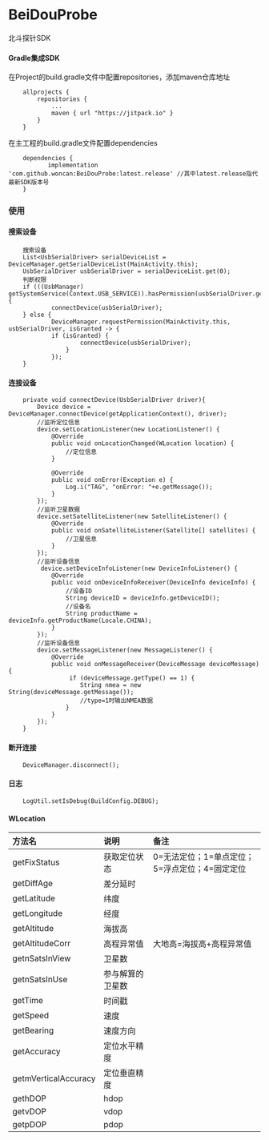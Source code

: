 # BeiDouProbe
北斗探针SDK
#### Gradle集成SDK

在Project的build.gradle文件中配置repositories，添加maven仓库地址
```
	allprojects {
		repositories {
			...
			maven { url "https://jitpack.io" }
		}
	}
```
在主工程的build.gradle文件配置dependencies
```
	dependencies {
	       implementation 'com.github.woncan:BeiDouProbe:latest.release' //其中latest.release指代最新SDK版本号
	}
```
###  使用

#### 搜索设备
```
    搜索设备
    List<UsbSerialDriver> serialDeviceList = DeviceManager.getSerialDeviceList(MainActivity.this);
    UsbSerialDriver usbSerialDriver = serialDeviceList.get(0);
    判断权限
    if (((UsbManager) getSystemService(Context.USB_SERVICE)).hasPermission(usbSerialDriver.getDevice())) {
            connectDevice(usbSerialDriver);
    } else {
            DeviceManager.requestPermission(MainActivity.this, usbSerialDriver, isGranted -> {
            if (isGranted) {
                    connectDevice(usbSerialDriver);
                }
            });
    }
```

#### 连接设备
```
    private void connectDevice(UsbSerialDriver driver){
        Device device = DeviceManager.connectDevice(getApplicationContext(), driver);
        //监听定位信息
        device.setLocationListener(new LocationListener() {
            @Override
            public void onLocationChanged(WLocation location) {
                //定位信息
            }

            @Override
            public void onError(Exception e) {
                Log.i("TAG", "onError: "+e.getMessage());
            }
        });
        //监听卫星数据
        device.setSatelliteListener(new SatelliteListener() {
            @Override
            public void onSatelliteListener(Satellite[] satellites) {
                //卫星信息
            }
        });
        //监听设备信息
         device.setDeviceInfoListener(new DeviceInfoListener() {
            @Override
            public void onDeviceInfoReceiver(DeviceInfo deviceInfo) {
                //设备ID
                String deviceID = deviceInfo.getDeviceID();
                //设备名
                String productName = deviceInfo.getProductName(Locale.CHINA);
            }
        });
        //监听设备信息
        device.setMessageListener(new MessageListener() {
            @Override
            public void onMessageReceiver(DeviceMessage deviceMessage) {
                 if (deviceMessage.getType() == 1) {
                    String nmea = new String(deviceMessage.getMessage());
                    //type=1时输出NMEA数据
                }
            }
        });
    }
```
#### 断开连接


```
    DeviceManager.disconnect();

```


#### 日志
```
    LogUtil.setIsDebug(BuildConfig.DEBUG);
```


#### WLocation

| 方法名 | 说明| 备注|
| :--| :-- | :-- |
| getFixStatus| 获取定位状态 |0=无法定位；1=单点定位；5=浮点定位；4=固定定位|
| getDiffAge| 差分延时 |
|getLatitude| 纬度 |
| getLongitude|经度  |
| getAltitude|海拔高 |
| getAltitudeCorr|高程异常值 |大地高=海拔高+高程异常值|
| getnSatsInView| 卫星数 |
| getnSatsInUse| 参与解算的卫星数 |
| getTime| 时间戳 |
| getSpeed| 速度 |
| getBearing| 速度方向 |
| getAccuracy| 定位水平精度|
| getmVerticalAccuracy| 定位垂直精度|
| gethDOP| hdop|
| getvDOP| vdop|
| getpDOP| pdop|
